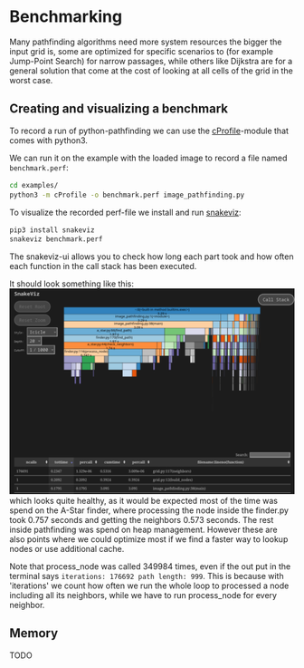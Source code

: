 # Benchmarking
Many pathfinding algorithms need more system resources the bigger the input grid is, some are optimized for specific scenarios to (for example Jump-Point Search) for narrow passages, while others like Dijkstra are for a general solution that come at the cost of looking at all cells of the grid in the worst case.

## Creating and visualizing a benchmark

To record a run of python-pathfinding we can use the [cProfile](https://docs.python.org/3/library/profile.html)-module that comes with python3.

We can run it on the example with the loaded image to record a file named `benchmark.perf`:

```bash
cd examples/
python3 -m cProfile -o benchmark.perf image_pathfinding.py 
```

To visualize the recorded perf-file we install and run [snakeviz](http://jiffyclub.github.io/snakeviz/):

```bash
pip3 install snakeviz
snakeviz benchmark.perf
```
The snakeviz-ui allows you to check how long each part took and how often each function in the call stack has been executed.

It should look something like this:
![](snakeviz_shot.png)
which looks quite healthy, as it would be expected most of the time was spend on the A-Star finder, where processing the node inside the finder.py took 0.757 seconds and getting the neighbors 0.573 seconds. The rest inside pathfinding was spend on heap management. However these are also points where we could optimize most if we find a faster way to lookup nodes or use additional cache.

Note that process_node was called 349984 times, even if the out put in the terminal says `iterations: 176692 path length: 999`. This is because with 'iterations' we count how often we run the whole loop to processed a node including all its neighbors, while we have to run process_node for every neighbor.

## Memory
TODO